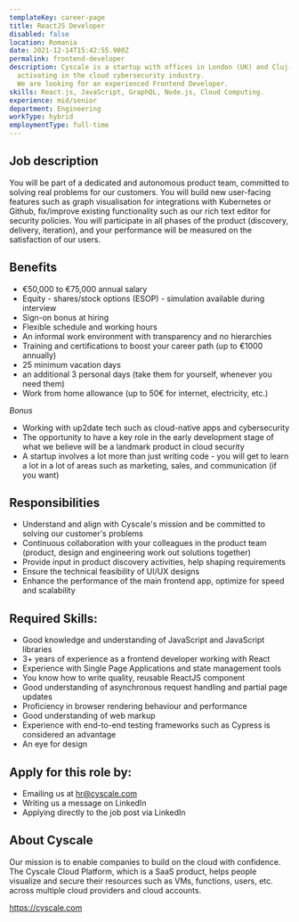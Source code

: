 ```yaml
---
templateKey: career-page
title: ReactJS Developer
disabled: false
location: Romania
date: 2021-12-14T15:42:55.900Z
permalink: frontend-developer
description: Cyscale is a startup with offices in London (UK) and Cluj-Napoca (RO), 
  activating in the cloud cybersecurity industry. 
  We are looking for an experienced Frontend Developer.
skills: React.js, JavaScript, GraphQL, Node.js, Cloud Computing.
experience: mid/senior
department: Engineering
workType: hybrid
employmentType: full-time
---
```

## Job description

You will be part of a dedicated and autonomous product team, committed to solving real problems for our customers. You will build new user-facing features such as graph visualisation for integrations with Kubernetes or Github, fix/improve existing functionality such as our rich text editor for security policies. You will participate in all phases of the product (discovery, delivery, iteration), and your performance will be measured on the satisfaction of our users.

## Benefits

* €50,000 to €75,000 annual salary
* Equity - shares/stock options (ESOP) - simulation available during interview
* Sign-on bonus at hiring
* Flexible schedule and working hours
* An informal work environment with transparency and no hierarchies
* Training and certifications to boost your career path (up to €1000 annually)
* 25 minimum vacation days
* an additional 3 personal days (take them for yourself, whenever you need them)
* Work from home allowance (up to 50€ for internet, electricity, etc.)

*Bonus*

* Working with up2date tech such as cloud-native apps and cybersecurity
* The opportunity to have a key role in the early development stage of what we believe will be a landmark product in cloud security
* A startup involves a lot more than just writing code - you will get to learn a lot in a lot of areas such as marketing, sales, and communication (if you want)

## Responsibilities

* Understand and align with Cyscale's mission and be committed to solving our customer's problems
* Continuous collaboration with your colleagues in the product team (product, design and engineering work out solutions together)
* Provide input in product discovery activities, help shaping requirements
* Ensure the technical feasibility of UI/UX designs
* Enhance the performance of the main frontend app, optimize for speed and scalability

## Required Skills:

* Good knowledge and understanding of JavaScript and JavaScript libraries
* 3+ years of experience as a frontend developer working with React
* Experience with Single Page Applications and state management tools
* You know how to write quality, reusable ReactJS component
* Good understanding of asynchronous request handling and partial page updates
* Proficiency in browser rendering behaviour and performance
* Good understanding of web markup
* Experience with end-to-end testing frameworks such as Cypress is considered an advantage
* An eye for design

## Apply for this role by:

* Emailing us at [hr@cyscale.com](mailto:hr@cyscale.com)
* Writing us a message on LinkedIn
* Applying directly to the job post via LinkedIn

## About Cyscale

Our mission is to enable companies to build on the cloud with confidence. The Cyscale Cloud Platform, which is a SaaS product, helps people visualize and secure their resources such as VMs, functions, users, etc. across multiple cloud providers and cloud accounts.

https://cyscale.com